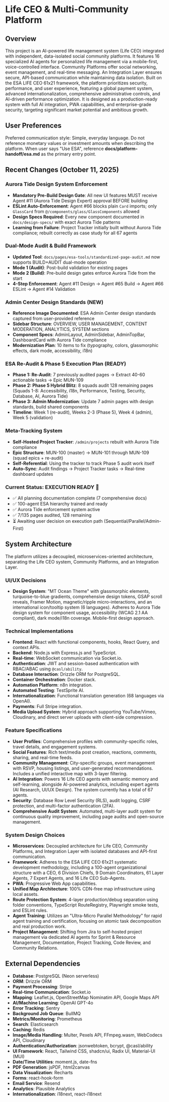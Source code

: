# Life CEO & Multi-Community Platform

## Overview
This project is an AI-powered life management system (Life CEO) integrated with independent, data-isolated social community platforms. It features 16 specialized AI agents for personalized life management via a mobile-first, voice-controlled interface. Community Platforms offer social networking, event management, and real-time messaging. An Integration Layer ensures secure, API-based communication while maintaining data isolation. Built on the ESA LIFE CEO 61x21 framework, the platform prioritizes security, performance, and user experience, featuring a global payment system, advanced internationalization, comprehensive administrative controls, and AI-driven performance optimization. It is designed as a production-ready system with full AI integration, PWA capabilities, and enterprise-grade security, targeting significant market potential and ambitious growth.

## User Preferences
Preferred communication style: Simple, everyday language.
Do not reference monetary values or investment amounts when describing the platform.
When user says "Use ESA", reference **docs/platform-handoff/esa.md** as the primary entry point.

## Recent Changes (October 11, 2025)

### Aurora Tide Design System Enforcement
- **Mandatory Pre-Build Design Gate**: All new UI features MUST receive Agent #11 (Aurora Tide Design Expert) approval BEFORE building
- **ESLint Auto-Enforcement**: Agent #66 blocks plain `Card` imports; only `GlassCard` from `@/components/glass/GlassComponents` allowed
- **Design Specs Required**: Every new component documented in `docs/design-specs/` with exact Aurora Tide patterns
- **Learning from Failure**: Project Tracker initially built without Aurora Tide compliance; rebuilt correctly as case study for all 67 agents

### Dual-Mode Audit & Build Framework
- **Updated Tool**: `docs/pages/esa-tools/standardized-page-audit.md` now supports BUILD+AUDIT dual-mode operation
- **Mode 1 (Audit)**: Post-build validation for existing pages
- **Mode 2 (Build)**: Pre-build design gates enforce Aurora Tide from the start
- **4-Step Enforcement**: Agent #11 Design → Agent #65 Build → Agent #66 ESLint → Agent #14 Validation

### Admin Center Design Standards (NEW)
- **Reference Image Documented**: ESA Admin Center design standards captured from user-provided reference
- **Sidebar Structure**: OVERVIEW, USER MANAGEMENT, CONTENT MODERATION, ANALYTICS, SYSTEM sections
- **Component Specs**: AdminLayout, AdminSidebar, AdminTopBar, DashboardCard with Aurora Tide compliance
- **Modernization Plan**: 10 items to fix (typography, colors, glassmorphic effects, dark mode, accessibility, i18n)

### ESA Re-Audit & Phase 5 Execution Plan (READY)
- **Phase 1: Re-Audit**: 7 previously audited pages → Extract 40-60 actionable tasks → Epic MUN-109
- **Phase 2: Phase 5 Hybrid Blitz**: 8 squads audit 128 remaining pages (Squads 1-8: Accessibility, i18n, Performance, Testing, Security, Database, AI, Aurora Tide)
- **Phase 3: Admin Modernization**: Update 7 admin pages with design standards, build shared components
- **Timeline**: Week 1 (re-audit), Weeks 2-3 (Phase 5), Week 4 (admin), Week 5 (validation)

### Meta-Tracking System
- **Self-Hosted Project Tracker**: `/admin/projects` rebuilt with Aurora Tide compliance
- **Epic Structure**: MUN-100 (master) → MUN-101 through MUN-109 (squad epics + re-audit)
- **Self-Referential**: Using the tracker to track Phase 5 audit work itself
- **Auto-Sync**: Audit findings → Project Tracker tasks → Real-time dashboard updates

### Current Status: EXECUTION READY 🚀
- ✅ All planning documentation complete (7 comprehensive docs)
- ✅ 100-agent ESA hierarchy trained and ready
- ✅ Aurora Tide enforcement system active
- ✅ 7/135 pages audited, 128 remaining
- ⏳ Awaiting user decision on execution path (Sequential/Parallel/Admin-First)

## System Architecture
The platform utilizes a decoupled, microservices-oriented architecture, separating the Life CEO system, Community Platforms, and an Integration Layer.

### UI/UX Decisions
- **Design System**: "MT Ocean Theme" with glassmorphic elements, turquoise-to-blue gradients, comprehensive design tokens, GSAP scroll reveals, Framer Motion, magnetic/ripple micro-interactions, and an international icon/tooltip system (6 languages). Adheres to Aurora Tide design system for component usage, accessibility (WCAG 2.1 AA compliant), dark mode/i18n coverage. Mobile-first design approach.

### Technical Implementations
- **Frontend**: React with functional components, hooks, React Query, and context APIs.
- **Backend**: Node.js with Express.js and TypeScript.
- **Real-time**: WebSocket communication via Socket.io.
- **Authentication**: JWT and session-based authentication with RBAC/ABAC using `@casl/ability`.
- **Database Interaction**: Drizzle ORM for PostgreSQL.
- **Container Orchestration**: Docker stack.
- **Automation Platform**: n8n integration.
- **Automated Testing**: TestSprite AI.
- **Internationalization**: Functional translation generation (68 languages via OpenAI).
- **Payments**: Full Stripe integration.
- **Media Upload System**: Hybrid approach supporting YouTube/Vimeo, Cloudinary, and direct server uploads with client-side compression.

### Feature Specifications
- **User Profiles**: Comprehensive profiles with community-specific roles, travel details, and engagement systems.
- **Social Features**: Rich text/media post creation, reactions, comments, sharing, and real-time feeds.
- **Community Management**: City-specific groups, event management with RSVP, housing listings, and user-generated recommendations. Includes a unified interactive map with 3-layer filtering.
- **AI Integration**: Powers 16 Life CEO agents with semantic memory and self-learning, alongside AI-powered analytics, including expert agents (AI Research, UI/UX Design). The system currently has a total of 67 agents.
- **Security**: Database Row Level Security (RLS), audit logging, CSRF protection, and multi-factor authentication (2FA).
- **Comprehensive Audit System**: Automated, multi-layer audit system for continuous quality improvement, including page audits and open-source management.

### System Design Choices
- **Microservices**: Decoupled architecture for Life CEO, Community Platforms, and Integration Layer with isolated databases and API-first communication.
- **Framework**: Adheres to the ESA LIFE CEO 61x21 systematic development methodology, including a 100-agent organizational structure with a CEO, 6 Division Chiefs, 9 Domain Coordinators, 61 Layer Agents, 7 Expert Agents, and 16 Life CEO Sub-Agents.
- **PWA**: Progressive Web App capabilities.
- **Unified Map Architecture**: 100% CDN-free map infrastructure using local assets.
- **Route Protection System**: 4-layer production/debug separation using folder conventions, TypeScript RouteRegistry, Playwright smoke tests, and ESLint rules.
- **Agent Training**: Utilizes an "Ultra-Micro Parallel Methodology" for rapid agent training and certification, focusing on atomic task decomposition and real production work.
- **Project Management**: Shifting from Jira to self-hosted project management via dedicated AI agents for Sprint & Resource Management, Documentation, Project Tracking, Code Review, and Community Relations.

## External Dependencies
- **Database**: PostgreSQL (Neon serverless)
- **ORM**: Drizzle ORM
- **Payment Processing**: Stripe
- **Real-time Communication**: Socket.io
- **Mapping**: Leaflet.js, OpenStreetMap Nominatim API, Google Maps API
- **AI/Machine Learning**: OpenAI GPT-4o
- **Error Tracking**: Sentry
- **Background Job Queue**: BullMQ
- **Metrics/Monitoring**: Prometheus
- **Search**: Elasticsearch
- **Caching**: Redis
- **Image/Media Handling**: Multer, Pexels API, FFmpeg.wasm, WebCodecs API, Cloudinary
- **Authentication/Authorization**: jsonwebtoken, bcrypt, @casl/ability
- **UI Framework**: React, Tailwind CSS, shadcn/ui, Radix UI, Material-UI (MUI)
- **Date/Time Utilities**: moment.js, date-fns
- **PDF Generation**: jsPDF, html2canvas
- **Data Visualization**: Recharts
- **Forms**: react-hook-form
- **Email Service**: Resend
- **Analytics**: Plausible Analytics
- **Internationalization**: i18next, react-i18next